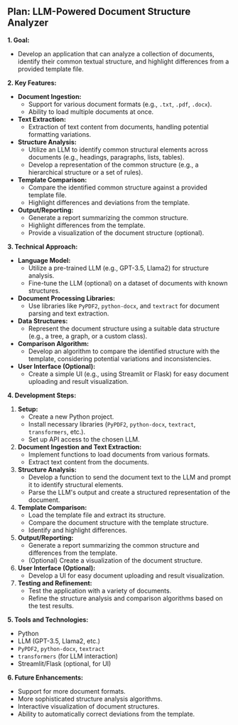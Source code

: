 ## Plan: LLM-Powered Document Structure Analyzer

**1. Goal:**

*   Develop an application that can analyze a collection of documents, identify their common textual structure, and highlight differences from a provided template file.

**2. Key Features:**

*   **Document Ingestion:**
    *   Support for various document formats (e.g., `.txt`, `.pdf`, `.docx`).
    *   Ability to load multiple documents at once.
*   **Text Extraction:**
    *   Extraction of text content from documents, handling potential formatting variations.
*   **Structure Analysis:**
    *   Utilize an LLM to identify common structural elements across documents (e.g., headings, paragraphs, lists, tables).
    *   Develop a representation of the common structure (e.g., a hierarchical structure or a set of rules).
*   **Template Comparison:**
    *   Compare the identified common structure against a provided template file.
    *   Highlight differences and deviations from the template.
*   **Output/Reporting:**
    *   Generate a report summarizing the common structure.
    *   Highlight differences from the template.
    *   Provide a visualization of the document structure (optional).

**3. Technical Approach:**

*   **Language Model:**
    *   Utilize a pre-trained LLM (e.g., GPT-3.5, Llama2) for structure analysis.
    *   Fine-tune the LLM (optional) on a dataset of documents with known structures.
*   **Document Processing Libraries:**
    *   Use libraries like `PyPDF2`, `python-docx`, and `textract` for document parsing and text extraction.
*   **Data Structures:**
    *   Represent the document structure using a suitable data structure (e.g., a tree, a graph, or a custom class).
*   **Comparison Algorithm:**
    *   Develop an algorithm to compare the identified structure with the template, considering potential variations and inconsistencies.
*   **User Interface (Optional):**
    *   Create a simple UI (e.g., using Streamlit or Flask) for easy document uploading and result visualization.

**4. Development Steps:**

1.  **Setup:**
    *   Create a new Python project.
    *   Install necessary libraries (`PyPDF2`, `python-docx`, `textract`, `transformers`, etc.).
    *   Set up API access to the chosen LLM.
2.  **Document Ingestion and Text Extraction:**
    *   Implement functions to load documents from various formats.
    *   Extract text content from the documents.
3.  **Structure Analysis:**
    *   Develop a function to send the document text to the LLM and prompt it to identify structural elements.
    *   Parse the LLM's output and create a structured representation of the document.
4.  **Template Comparison:**
    *   Load the template file and extract its structure.
    *   Compare the document structure with the template structure.
    *   Identify and highlight differences.
5.  **Output/Reporting:**
    *   Generate a report summarizing the common structure and differences from the template.
    *   (Optional) Create a visualization of the document structure.
6.  **User Interface (Optional):**
    *   Develop a UI for easy document uploading and result visualization.
7.  **Testing and Refinement:**
    *   Test the application with a variety of documents.
    *   Refine the structure analysis and comparison algorithms based on the test results.

**5. Tools and Technologies:**

*   Python
*   LLM (GPT-3.5, Llama2, etc.)
*   `PyPDF2`, `python-docx`, `textract`
*   `transformers` (for LLM interaction)
*   Streamlit/Flask (optional, for UI)

**6. Future Enhancements:**

*   Support for more document formats.
*   More sophisticated structure analysis algorithms.
*   Interactive visualization of document structures.
*   Ability to automatically correct deviations from the template.